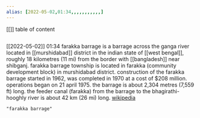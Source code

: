 ```yaml
---
alias: [2022-05-02,01:34,,,,,,,,,,,]
---
```

[[]]
table of content
```toc
```

[[2022-05-02]] 01:34
farakka barrage is a barrage across the ganga river located in [[murshidabad]] district in the indian state of [[west bengal]], roughly 18 kilometres (11 mi) from the border with [[bangladesh]] near shibganj. farakka barrage township is located in farakka (community development block) in murshidabad district. construction of the farakka barrage started in 1962, was completed in 1970 at a cost of $208 million. operations began on 21 april 1975. the barrage is about 2,304 metres (7,559 ft) long. the feeder canal (farakka) from the barrage to the bhagirathi-hooghly river is about 42 km (26 mi) long.
[wikipedia](https://en.wikipedia.org/wiki/farakka%20barrage)
```query
"farakka barrage"
```